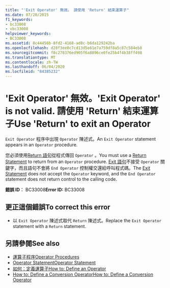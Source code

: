```yaml
---
title: "'Exit Operator' 無效。 請使用 'Return' 結束運算子"
ms.date: 07/20/2015
f1_keywords:
- bc33008
- vbc33008
helpviewer_keywords:
- BC33008
ms.assetid: 8c44456b-8fd2-4168-ad8c-b6da129242ba
ms.openlocfilehash: d28f3ee0c7cd13d5e61e7a759df8a5c87c584eb8
ms.sourcegitcommit: f8c270376ed905f6a8896ce0fe25b4f4b38ff498
ms.translationtype: MT
ms.contentlocale: zh-TW
ms.lasthandoff: 06/04/2020
ms.locfileid: "84385232"
---
```

# <a name="exit-operator-is-not-valid-use-return-to-exit-an-operator"></a><span data-ttu-id="5e9e4-103">'Exit Operator' 無效。</span><span class="sxs-lookup"><span data-stu-id="5e9e4-103">'Exit Operator' is not valid.</span></span> <span data-ttu-id="5e9e4-104">請使用 'Return' 結束運算子</span><span class="sxs-lookup"><span data-stu-id="5e9e4-104">Use 'Return' to exit an Operator</span></span>
<span data-ttu-id="5e9e4-105">`Exit Operator` 程序中出現 `Operator` 陳述式。</span><span class="sxs-lookup"><span data-stu-id="5e9e4-105">An `Exit Operator` statement appears in an `Operator` procedure.</span></span>  
  
 <span data-ttu-id="5e9e4-106">您必須使用[Return 語句](../language-reference/statements/return-statement.md)從程式傳回 `Operator` 。</span><span class="sxs-lookup"><span data-stu-id="5e9e4-106">You must use a [Return Statement](../language-reference/statements/return-statement.md) to return from an `Operator` procedure.</span></span> <span data-ttu-id="5e9e4-107">[Exit 語句](../language-reference/statements/exit-statement.md)不接受 `Operator` 關鍵字，而且語句不會將 `End Operator` 控制權交還給呼叫程式碼。</span><span class="sxs-lookup"><span data-stu-id="5e9e4-107">The [Exit Statement](../language-reference/statements/exit-statement.md) does not accept the `Operator` keyword, and the `End Operator` statement does not return control to the calling code.</span></span>  
  
 <span data-ttu-id="5e9e4-108">**錯誤 ID︰** BC33008</span><span class="sxs-lookup"><span data-stu-id="5e9e4-108">**Error ID:** BC33008</span></span>  
  
## <a name="to-correct-this-error"></a><span data-ttu-id="5e9e4-109">更正這個錯誤</span><span class="sxs-lookup"><span data-stu-id="5e9e4-109">To correct this error</span></span>  
  
- <span data-ttu-id="5e9e4-110">以 `Exit Operator` 陳述式取代 `Return` 陳述式。</span><span class="sxs-lookup"><span data-stu-id="5e9e4-110">Replace the `Exit Operator` statement with a `Return` statement.</span></span>  
  
## <a name="see-also"></a><span data-ttu-id="5e9e4-111">另請參閱</span><span class="sxs-lookup"><span data-stu-id="5e9e4-111">See also</span></span>

- [<span data-ttu-id="5e9e4-112">運算子程序</span><span class="sxs-lookup"><span data-stu-id="5e9e4-112">Operator Procedures</span></span>](../programming-guide/language-features/procedures/operator-procedures.md)
- [<span data-ttu-id="5e9e4-113">Operator Statement</span><span class="sxs-lookup"><span data-stu-id="5e9e4-113">Operator Statement</span></span>](../language-reference/statements/operator-statement.md)
- [<span data-ttu-id="5e9e4-114">如何：定義運算子</span><span class="sxs-lookup"><span data-stu-id="5e9e4-114">How to: Define an Operator</span></span>](../programming-guide/language-features/procedures/how-to-define-an-operator.md)
- [<span data-ttu-id="5e9e4-115">How to: Define a Conversion Operator</span><span class="sxs-lookup"><span data-stu-id="5e9e4-115">How to: Define a Conversion Operator</span></span>](../programming-guide/language-features/procedures/how-to-define-a-conversion-operator.md)
